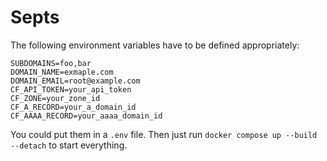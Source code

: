 # Septs

The following environment variables have to be defined appropriately:
```
SUBDOMAINS=foo,bar
DOMAIN_NAME=exmaple.com
DOMAIN_EMAIL=root@example.com
CF_API_TOKEN=your_api_token
CF_ZONE=your_zone_id
CF_A_RECORD=your_a_domain_id
CF_AAAA_RECORD=your_aaaa_domain_id
```

You could put them in a `.env` file.
Then just run `docker compose up --build --detach` to start everything.
